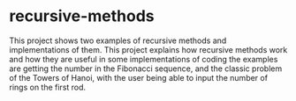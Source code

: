 # recursive-methods
This project shows two examples of recursive methods and implementations of them.
This project explains how recursive methods work and how they are useful in some implementations of coding
the examples are getting the number in the Fibonacci sequence, and the classic problem of the Towers of Hanoi, with the user being able to input the number of rings on the first rod.
